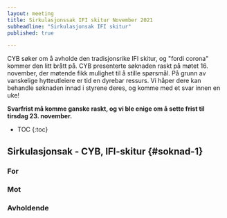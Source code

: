 ```yaml
---
layout: meeting
title: Sirkulasjonssak IFI skitur November 2021
subheadline: "Sirkulasjonsak IFI skitur"
published: true

---
```


CYB søker om å avholde den tradisjonsrike IFI skitur, og "fordi corona" kommer den litt brått på. 
CYB presenterte søknaden raskt på møtet 16. november, der møtende fikk mulighet til å stille spørsmål. 
På grunn av vanskelige hytteutleiere er tid en dyrebar ressurs. 
Vi håper dere kan behandle søknaden innad i styrene deres, og komme med et svar innen en uke!

__Svarfrist må komme ganske raskt, og vi ble enige om å sette frist til tirsdag 23. november.__

* TOC
{:toc}

## Sirkulasjonsak - CYB, IFI-skitur {#soknad-1}

### For

### Mot

### Avholdende

